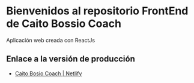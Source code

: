 # Bienvenidos al repositorio FrontEnd de Caito Bossio Coach

Aplicación web creada con ReactJs

## Enlace a la versión de producción

- [Caito Bosio Coach | Netlify](https://caitobosiocoach.netlify.app/)
